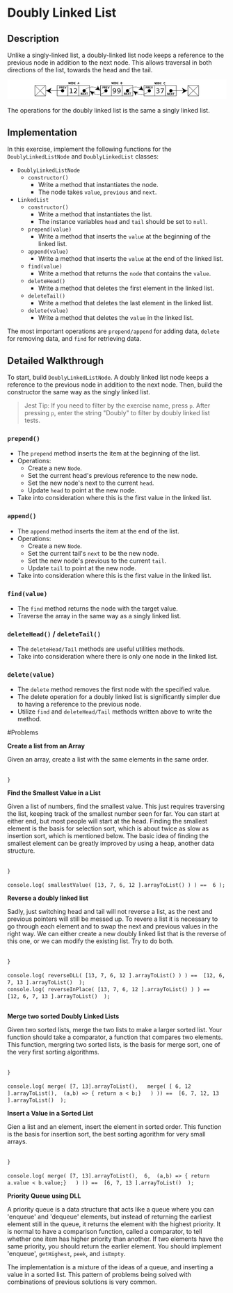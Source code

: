 # Doubly Linked List

## Description

Unlike a singly-linked list, a doubly-linked list node keeps a reference to the previous node in addition to the next node. This allows traversal in both directions of the list, towards the head and the tail.

![Linked List](../../../assets/doubly-linked-list.png)

The operations for the doubly linked list is the same a singly linked list.

## Implementation

In this exercise, implement the following functions for the `DoublyLinkedListNode` and `DoublyLinkedList` classes:

- `DoublyLinkedListNode`
  - `constructor()`
    - Write a method that instantiates the node.
    - The node takes `value`, `previous` and `next`.
- `LinkedList`
  - `constructor()`
    - Write a method that instantiates the list.
    - The instance variables `head` and `tail` should be set to `null`.
  - `prepend(value)`
    - Write a method that inserts the `value` at the beginning of the linked list.
  - `append(value)`
    - Write a method that inserts the `value` at the end of the linked list.
  - `find(value)`
    - Write a method that returns the `node` that contains the `value`.
  - `deleteHead()`
    - Write a method that deletes the first element in the linked list.
  - `deleteTail()`
    - Write a method that deletes the last element in the linked list.
  - `delete(value)`
    - Write a method that deletes the `value` in the linked list.

The most important operations are `prepend/append` for adding data, `delete` for removing data, and `find` for retrieving data.

## Detailed Walkthrough

To start, build `DoublyLinkedListNode`. A doubly linked list node keeps a reference to the previous node in addition to the next node. Then, build the constructor the same way as the singly linked list.

> Jest Tip: If you need to filter by the exercise name, press `p`.
> After pressing `p`, enter the string "Doubly" to filter by doubly linked list tests.

### `prepend()`

- The `prepend` method inserts the item at the beginning of the list.
- Operations:
  - Create a new `Node`.
  - Set the current head's previous reference to the new node.
  - Set the new node's next to the current `head`.
  - Update `head` to point at the new node.
- Take into consideration where this is the first value in the linked list.

### `append()`

- The `append` method inserts the item at the end of the list.
- Operations:
  - Create a new `Node`.
  - Set the current tail's `next` to be the new node.
  - Set the new node's previous to the current `tail`.
  - Update `tail` to point at the new node.
- Take into consideration where this is the first value in the linked list.

### `find(value)`

- The `find` method returns the node with the target value.
- Traverse the array in the same way as a singly linked list.

### `deleteHead()` / `deleteTail()`

- The `deleteHead/Tail` methods are useful utilities methods.
- Take into consideration where there is only one node in the linked list.

### `delete(value)`

- The `delete` method removes the first node with the specified value.
- The delete operation for a doubly linked list is significantly simpler due to having a reference to the previous node.
- Utilize `find` and `deleteHead/Tail` methods written above to write the method.


#Problems

**Create a list from an Array**

Given an array, create a list with the same elements in the same order. 



```const arrayToList = arr => { 

}
```


**Find the Smallest Value in a List**

Given a list of numbers, find the smallest value.  This just requires traversing the list, keeping track of the smallest number seen for far.  You can start at either end, but most people will start at the head.  Finding the smallest element is the basis for selection sort, which is about twice as slow as insertion sort, which is mentioned below.  The basic idea of finding the smallest element can be greatly improved by using a heap, another data structure.



```const smallestValue = dll => { 

}

console.log( smallestValue( [13, 7, 6, 12 ].arrayToList() ) ) ==  6 );

```




**Reverse a doubly linked list**

Sadly, just switching head and tail will not reverse a list, as the next and previous pointers will still be messed up.  To revere a list it is necessary to go through each element and to swap the next and previous values in the right way.  We can either create a new doubly linked list that is the reverse of this one, or we can modify the existing list.  Try to do both.


```const reverseDLL = dll => { 

}

console.log( reverseDLL( [13, 7, 6, 12 ].arrayToList() ) ) ==  [12, 6, 7, 13 ].arrayToList()  );
console.log( reverseInPlace( [13, 7, 6, 12 ].arrayToList() ) ) ==  [12, 6, 7, 13 ].arrayToList()  );


```


**Merge two sorted  Doubly Linked Lists**

Given two sorted lists, merge the two lists to make a larger sorted list.  Your function should take a comparator, a function that compares two elements.  This function, mergring two sorted lists, is the basis for merge sort, one of the very first sorting algorithms. 

```const merge  = ( dll1, dll2, comp)  => { 

}

console.log( merge( [7, 13].arrayToList(),   merge( [ 6, 12 ].arrayToList(),  (a,b) => { return a < b;}   ) )) ==  [6, 7, 12, 13 ].arrayToList()  );

```


**Insert a Value in a Sorted List**

Gien a list and an element, insert the element in sorted order.   This function is the basis for insertion sort, the best sorting agorithm for very small arrays.  


```const insert  = ( dll, el, comp)  => { 

}

console.log( merge( [7, 13].arrayToList(),  6,  (a,b) => { return a.value < b.value;}   ) )) ==  [6, 7, 13 ].arrayToList()  );

```



**Priority Queue using DLL**

A priority queue is a data structure that acts like a queue where you can 'enqueue' and 'dequeue' elements, but instead of returning the earliest element still in the queue, it returns the element with the highest priority.  It is normal to have a comparison function, called a comparator, to tell whether one item has  higher priority than another.  If two elements have the same priority, you should return the earlier element.  You should implement 'enqueue', `getHighest`, `peek`, and  `isEmpty`.

The implementation is a mixture of the ideas of a queue, and inserting a value in a sorted list.   This pattern of problems being solved with combinations of previous solutions is very common.  


